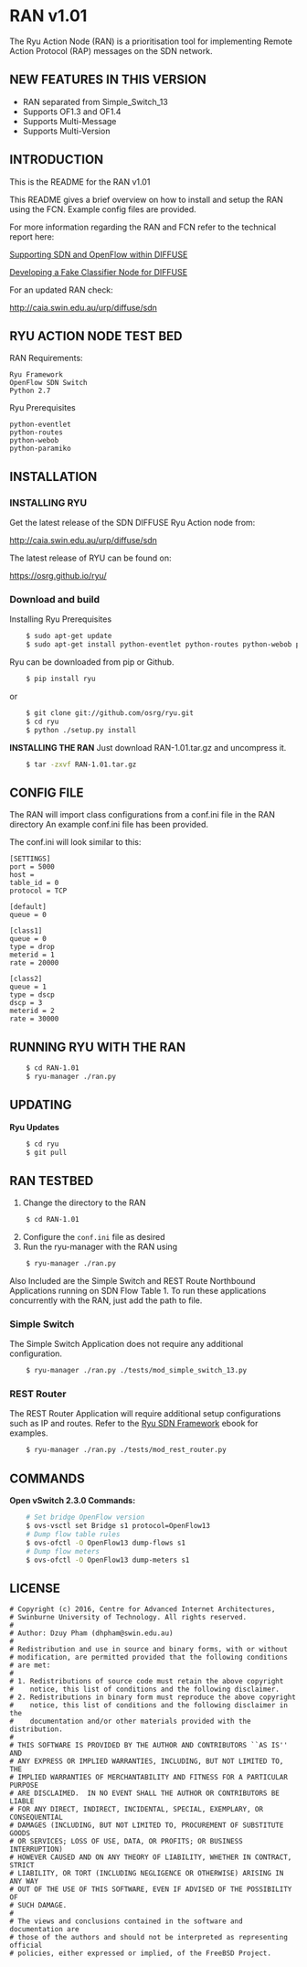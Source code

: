 RAN v1.01
==========
The Ryu Action Node (RAN) is a prioritisation tool for implementing Remote Action Protocol (RAP) messages on the SDN network.

NEW FEATURES IN THIS VERSION
----------------------------

- RAN separated from Simple_Switch_13
- Supports OF1.3 and OF1.4
- Supports Multi-Message
- Supports Multi-Version

INTRODUCTION
------------
This is the README for the RAN v1.01

This README gives a brief overview on how to install and setup the RAN using the FCN.
Example config files are provided.

For more information regarding the RAN and FCN refer to the technical report here:

[Supporting SDN and OpenFlow within DIFFUSE](http://caia.swin.edu.au/reports/160429A/CAIA-TR-160429A.pdf)

[Developing a Fake Classifier Node for DIFFUSE](http://caia.swin.edu.au/reports/160422A/CAIA-TR-160422A.pdf)

For an updated RAN check:

   <http://caia.swin.edu.au/urp/diffuse/sdn>

RYU ACTION NODE TEST BED
------------------------
RAN Requirements:
    
    Ryu Framework
    OpenFlow SDN Switch
    Python 2.7
    
Ryu Prerequisites

    python-eventlet
    python-routes
    python-webob
    python-paramiko

INSTALLATION
------------
### INSTALLING RYU
Get the latest release of the SDN DIFFUSE Ryu Action node from: 

<http://caia.swin.edu.au/urp/diffuse/sdn>
    
The latest release of RYU can be found on:

<https://osrg.github.io/ryu/>

### Download and build

Installing Ryu Prerequisites

```sh
    $ sudo apt-get update
    $ sudo apt-get install python-eventlet python-routes python-webob python-paramiko
```

Ryu can be downloaded from pip or Github.

```sh
    $ pip install ryu
```

or

```sh
    $ git clone git://github.com/osrg/ryu.git
    $ cd ryu
    $ python ./setup.py install
```

__INSTALLING THE RAN__
Just download RAN-1.01.tar.gz and uncompress it.

```sh
    $ tar -zxvf RAN-1.01.tar.gz
```
CONFIG FILE
-----------
The RAN will import class configurations from a conf.ini file in the RAN directory
An example conf.ini file has been provided.

The conf.ini will look similar to this:

    [SETTINGS]
    port = 5000
    host =
    table_id = 0
    protocol = TCP

    [default]
    queue = 0
    
    [class1]
    queue = 0
    type = drop
    meterid = 1
    rate = 20000
    
    [class2]
    queue = 1
    type = dscp
    dscp = 3
    meterid = 2
    rate = 30000

RUNNING RYU WITH THE RAN
------------------------

```sh
    $ cd RAN-1.01
    $ ryu-manager ./ran.py
```

UPDATING
--------
__Ryu Updates__

```sh
    $ cd ryu
    $ git pull
```

RAN TESTBED
-----------
1. Change the directory to the RAN

```sh
    $ cd RAN-1.01
```
    
2. Configure the `conf.ini` file as desired
3. Run the ryu-manager with the RAN using

```sh
    $ ryu-manager ./ran.py
```

Also Included are the Simple Switch and REST Route Northbound Applications running on SDN Flow Table 1. To run these applications concurrently with the RAN, just add the path to file.

### Simple Switch
The Simple Switch Application does not require any additional configuration.

```sh
    $ ryu-manager ./ran.py ./tests/mod_simple_switch_13.py
```

### REST Router
The REST Router Application will require additional setup configurations such as IP and routes. Refer to the [Ryu SDN Framework](http://osrg.github.io/ryu/resources.html#books) ebook for examples.

```sh
    $ ryu-manager ./ran.py ./tests/mod_rest_router.py
```



COMMANDS
--------
__Open vSwitch 2.3.0 Commands:__

```sh
    # Set bridge OpenFlow version
    $ ovs-vsctl set Bridge s1 protocol=OpenFlow13
    # Dump flow table rules
    $ ovs-ofctl -O OpenFlow13 dump-flows s1 
    # Dump flow meters
    $ ovs-ofctl -O OpenFlow13 dump-meters s1
```

LICENSE
-------

    # Copyright (c) 2016, Centre for Advanced Internet Architectures,
    # Swinburne University of Technology. All rights reserved.
    #
    # Author: Dzuy Pham (dhpham@swin.edu.au)
    #
    # Redistribution and use in source and binary forms, with or without
    # modification, are permitted provided that the following conditions
    # are met:
    #
    # 1. Redistributions of source code must retain the above copyright
    #    notice, this list of conditions and the following disclaimer.
    # 2. Redistributions in binary form must reproduce the above copyright
    #    notice, this list of conditions and the following disclaimer in the
    #    documentation and/or other materials provided with the distribution.
    #
    # THIS SOFTWARE IS PROVIDED BY THE AUTHOR AND CONTRIBUTORS ``AS IS'' AND
    # ANY EXPRESS OR IMPLIED WARRANTIES, INCLUDING, BUT NOT LIMITED TO, THE
    # IMPLIED WARRANTIES OF MERCHANTABILITY AND FITNESS FOR A PARTICULAR PURPOSE
    # ARE DISCLAIMED.  IN NO EVENT SHALL THE AUTHOR OR CONTRIBUTORS BE LIABLE
    # FOR ANY DIRECT, INDIRECT, INCIDENTAL, SPECIAL, EXEMPLARY, OR CONSEQUENTIAL
    # DAMAGES (INCLUDING, BUT NOT LIMITED TO, PROCUREMENT OF SUBSTITUTE GOODS
    # OR SERVICES; LOSS OF USE, DATA, OR PROFITS; OR BUSINESS INTERRUPTION)
    # HOWEVER CAUSED AND ON ANY THEORY OF LIABILITY, WHETHER IN CONTRACT, STRICT
    # LIABILITY, OR TORT (INCLUDING NEGLIGENCE OR OTHERWISE) ARISING IN ANY WAY
    # OUT OF THE USE OF THIS SOFTWARE, EVEN IF ADVISED OF THE POSSIBILITY OF
    # SUCH DAMAGE.
    #
    # The views and conclusions contained in the software and documentation are
    # those of the authors and should not be interpreted as representing official
    # policies, either expressed or implied, of the FreeBSD Project.
